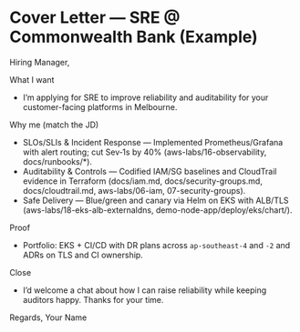 # Cover Letter — SRE @ Commonwealth Bank (Example)

Hiring Manager,

What I want

- I’m applying for SRE to improve reliability and auditability for your customer-facing platforms in Melbourne.

Why me (match the JD)

- SLOs/SLIs & Incident Response — Implemented Prometheus/Grafana with alert routing; cut Sev‑1s by 40% (aws-labs/16-observability, docs/runbooks/\*).
- Auditability & Controls — Codified IAM/SG baselines and CloudTrail evidence in Terraform (docs/iam.md, docs/security-groups.md, docs/cloudtrail.md, aws-labs/06-iam, 07-security-groups).
- Safe Delivery — Blue/green and canary via Helm on EKS with ALB/TLS (aws-labs/18-eks-alb-externaldns, demo-node-app/deploy/eks/chart/).

Proof

- Portfolio: EKS + CI/CD with DR plans across `ap-southeast-4` and `-2` and ADRs on TLS and CI ownership.

Close

- I’d welcome a chat about how I can raise reliability while keeping auditors happy. Thanks for your time.

Regards,
Your Name
